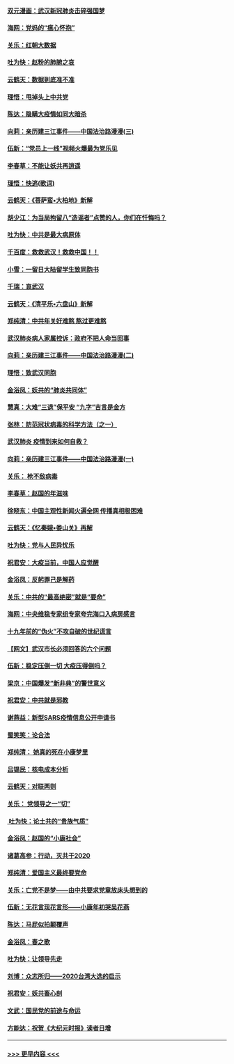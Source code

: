 #### [双元漫画：武汉新冠肺炎击碎强国梦](../pages/nsc993/n11843320.md?t=02051333) 
#### [海网：党妈的“瘟心怀抱”](../pages/nsc993/n11840740.md?t=02051333) 
#### [关乐：红朝大数据](../pages/nsc993/n11840675.md?t=02051333) 
#### [吐为快：赵粉的肺腑之哀](../pages/nsc993/n11840618.md?t=02051333) 
#### [云鹤天：数据到底准不准](../pages/nsc993/n11840325.md?t=02051333) 
#### [理悟：甩掉头上中共党](../pages/nsc993/n11838826.md?t=02051333) 
#### [陈达：隐瞒大疫情如同大暗杀](../pages/nsc993/n11838771.md?t=02051333) 
#### [向莉：亲历建三江事件——中国法治路漫漫(三)](../pages/nsc993/n11831825.md?t=02051333) 
#### [伍新：“党员上一线”视频火爆最为党乐见](../pages/nsc993/n11838200.md?t=02051333) 
#### [李春草：不能让妖共再逍遥](../pages/nsc993/n11838102.md?t=02051333) 
#### [理悟：快逃(歌词)](../pages/nsc993/n11838083.md?t=02051333) 
#### [云鹤天：《菩萨蛮▪大柏地》新解](../pages/nsc993/n11838059.md?t=02051333) 
#### [胡少江：为当局拘留八“造谣者”点赞的人，你们在忏悔吗？](../pages/nsc993/n11836801.md?t=02051333) 
#### [吐为快：中共是最大病原体](../pages/nsc993/n11836748.md?t=02051333) 
#### [千百度：救救武汉！救救中国！！](../pages/nsc993/n11836145.md?t=02051333) 
#### [小雪：一留日大陆留学生致同胞书](../pages/nsc993/n11834624.md?t=02051333) 
#### [千瑞：哀武汉](../pages/nsc993/n11833647.md?t=02051333) 
#### [云鹤天：《清平乐▪六盘山》新解](../pages/nsc993/n11833611.md?t=02051333) 
#### [郑纯清：中共年关好难熬 熬过更难熬](../pages/nsc993/n11833489.md?t=02051333) 
#### [武汉肺炎病人家属控诉：政府不把人命当回事](../pages/nsc993/n11833205.md?t=02051333) 
#### [向莉：亲历建三江事件——中国法治路漫漫(二)](../pages/nsc993/n11829102.md?t=02051333) 
#### [理悟：致武汉同胞](../pages/nsc993/n11831522.md?t=02051333) 
#### [金浴凤：妖共的“肺炎共同体”](../pages/nsc993/n11829448.md?t=02051333) 
#### [慧真：大难“三退”保平安 “九字”吉言是金方](../pages/nsc993/n11829501.md?t=02051333) 
#### [张林：防范冠状病毒的科学方法（之一）](../pages/nsc993/n11828618.md?t=02051333) 
#### [武汉肺炎 疫情到来如何自救？](../pages/nsc993/n11827632.md?t=02051333) 
#### [向莉：亲历建三江事件——中国法治路漫漫(一)](../pages/nsc993/n11827190.md?t=02051333) 
#### [关乐： 枪不敌病毒](../pages/nsc993/n11826746.md?t=02051333) 
#### [李春草：赵国的年滋味](../pages/nsc993/n11826321.md?t=02051333) 
#### [徐晓东：中国主观性新闻火遍全网 传播真相极困难](../pages/nsc993/n11826508.md?t=02051333) 
#### [云鹤天：《忆秦娥▪娄山关》再解](../pages/nsc993/n11824682.md?t=02051333) 
#### [吐为快：党与人民异忧乐](../pages/nsc993/n11824660.md?t=02051333) 
#### [祝君安：大疫当前，中国人应觉醒](../pages/nsc993/n11821946.md?t=02051333) 
#### [金浴凤：反躬罪己是解药](../pages/nsc993/n11820280.md?t=02051333) 
#### [关乐：中共的“最高绝密”就是“要命”](../pages/nsc993/n11816946.md?t=02051333) 
#### [海网：中央维稳专家组专家夸完海口入病房感言](../pages/nsc993/n11815138.md?t=02051333) 
#### [十九年前的“伪火”不攻自破的世纪谎言](../pages/nsc993/n11813238.md?t=02051333) 
#### [【网文】武汉市长必须回答的六个问题](../pages/nsc993/n11813848.md?t=02051333) 
#### [伍新：稳定压倒一切 大疫压得倒吗？](../pages/nsc993/n11812634.md?t=02051333) 
#### [梁京：中国爆发“新非典”的警世意义](../pages/nsc993/n11812554.md?t=02051333) 
#### [祝君安：中共就是邪教](../pages/nsc993/n11812431.md?t=02051333) 
#### [谢燕益：新型SARS疫情信息公开申请书](../pages/nsc993/n11808840.md?t=02051333) 
#### [蜀笑笑：论合法](../pages/nsc993/n11808064.md?t=02051333) 
#### [郑纯清： 她真的死在小康梦里](../pages/nsc993/n11806623.md?t=02051333) 
#### [吕锡民：核电成本分析](../pages/nsc993/n11806284.md?t=02051333) 
#### [云鹤天：对联两则](../pages/nsc993/n11805957.md?t=02051333) 
#### [关乐： 党领导之一“切”](../pages/nsc993/n11804505.md?t=02051333) 
#### [ 吐为快：论土共的“贵族气质”](../pages/nsc993/n11804490.md?t=02051333) 
#### [金浴凤：赵国的“小康社会”](../pages/nsc993/n11804452.md?t=02051333) 
#### [诸葛高参：行动，灭共于2020](../pages/nsc993/n11804120.md?t=02051333) 
#### [郑纯清：爱国主义最终要党命](../pages/nsc993/n11802197.md?t=02051333) 
#### [关乐：亡党不是梦——由中共要求党章放床头想到的](../pages/nsc993/n11802156.md?t=02051333) 
#### [伍新：无花言现花言形——小康年初哭吴花燕](../pages/nsc993/n11800044.md?t=02051333) 
#### [陈达：马屁似拍颠覆声](../pages/nsc993/n11800010.md?t=02051333) 
#### [金浴凤：春之歌](../pages/nsc993/n11797687.md?t=02051333) 
#### [吐为快：让领导先走](../pages/nsc993/n11797512.md?t=02051333) 
#### [刘博：众志所归——2020台湾大选的启示](../pages/nsc993/n11796878.md?t=02051333) 
#### [祝君安：妖共畜心剖](../pages/nsc993/n11794273.md?t=02051333) 
#### [文武：国民党的前途与命运](../pages/nsc993/n11794198.md?t=02051333) 
#### [方能达：祝贺《大纪元时报》读者日增](../pages/nsc993/n11793807.md?t=02051333) 

----
#### [ >>> 更早内容 <<< ](../indexes/nsc993-earlier.md)

